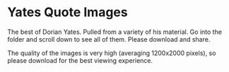 # Yates Quote Images
The best of Dorian Yates. Pulled from a variety of his material. Go into the [](/images) folder and scroll down to see all of them. Please download and share.

The quality of the images is very high (averaging 1200x2000 pixels), so please download for the best viewing experience.
